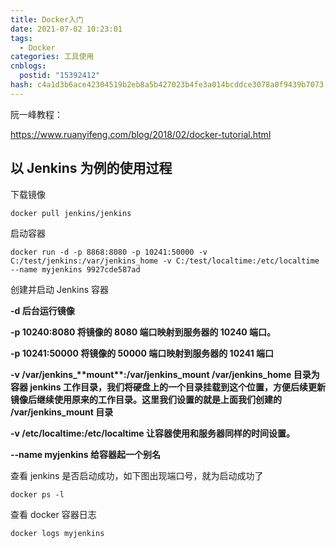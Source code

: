 ```yaml
---
title: Docker入门
date: 2021-07-02 10:23:01
tags:
  - Docker
categories: 工具使用
cnblogs:
  postid: "15392412"
hash: c4a1d3b6ace42304519b2eb8a5b427023b4fe3a014bcddce3078a0f9439b7073
---
```


阮一峰教程：

https://www.ruanyifeng.com/blog/2018/02/docker-tutorial.html

## 以 Jenkins 为例的使用过程

下载镜像

```
docker pull jenkins/jenkins
```

启动容器

```
docker run -d -p 8868:8080 -p 10241:50000 -v C:/test/jenkins:/var/jenkins_home -v C:/test/localtime:/etc/localtime --name myjenkins 9927cde587ad
```

创建并启动 Jenkins 容器

**-d 后台运行镜像**

**-p 10240:8080 将镜像的 8080 端口映射到服务器的 10240 端口。**

**-p 10241:50000 将镜像的 50000 端口映射到服务器的 10241 端口**

**-v /var/jenkins\_\*\*mount\*\*:/var/jenkins_mount /var/jenkins_home 目录为容器 jenkins 工作目录，我们将硬盘上的一个目录挂载到这个位置，方便后续更新镜像后继续使用原来的工作目录。这里我们设置的就是上面我们创建的 /var/jenkins_mount 目录**

**-v /etc/localtime:/etc/localtime 让容器使用和服务器同样的时间设置。**

**--name myjenkins 给容器起一个别名**

查看 jenkins 是否启动成功，如下图出现端口号，就为启动成功了

```
docker ps -l
```

查看 docker 容器日志

```
docker logs myjenkins
```
